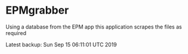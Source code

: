 # EPMgrabber
Using a database from the EPM app this application scrapes the files as required


Latest backup: Sun Sep 15 06:11:01 UTC 2019
